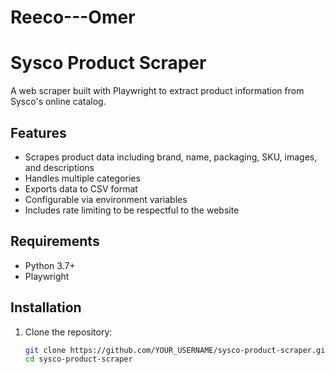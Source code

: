 # Reeco---Omer
# Sysco Product Scraper

A web scraper built with Playwright to extract product information from Sysco's online catalog.

## Features

- Scrapes product data including brand, name, packaging, SKU, images, and descriptions
- Handles multiple categories
- Exports data to CSV format
- Configurable via environment variables
- Includes rate limiting to be respectful to the website

## Requirements

- Python 3.7+
- Playwright

## Installation

1. Clone the repository:
   ```bash
   git clone https://github.com/YOUR_USERNAME/sysco-product-scraper.git
   cd sysco-product-scraper